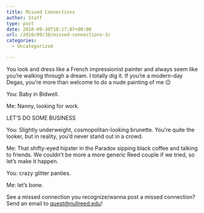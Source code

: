 ```yaml
---
title: Missed Connections
author: Staff
type: post
date: 2010-09-30T18:17:07+00:00
url: /2010/09/30/missed-connections-3/
categories:
  - Uncategorized

---
```

You look and dress like a French impressionist painter and always seem like you’re walking through a dream. I totally dig it. If you’re a modern-day Degas, you’re more than welcome to do a nude painting of me 😉

You: Baby in Bidwell.
  
Me: Nanny, looking for work.
  
LET’S DO SOME BUSINESS

You: Slightly underweight, cosmopolitan-looking brunette. You’re quite the looker, but in reality, you’d never stand out in a crowd.
  
Me: That shifty-eyed hipster in the Paradox sipping black coffee and talking to friends. We couldn’t be more a more generic Reed couple if we tried, so let’s make it happen.

You: crazy glitter panties.
  
Me: let’s bone.

See a missed connection you recognize/wanna post a missed connection? Send an email to [&#x71;&#x75;&#x65;&#x73;&#x74;&#x40;<span class="oe_displaynone">null</span>&#x72;&#x65;&#x65;&#x64;&#x2e;&#x65;&#x64;&#x75;][1]!

 [1]: mailto:&#x71;&#x75;&#x65;&#x73;&#x74;&#x40;&#x72;&#x65;&#x65;&#x64;&#x2e;&#x65;&#x64;&#x75;
